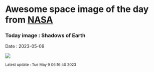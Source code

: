 
# Awesome space image of the day from [NASA](https://api.nasa.gov/)

### Today image : Shadows of Earth
Date : 2023-05-09

![](https://apod.nasa.gov/apod/image/2305/ColorsShadows_Pace_960.jpg)

<small>Latest update : Tue May  9 06:16:40 2023</small>
        